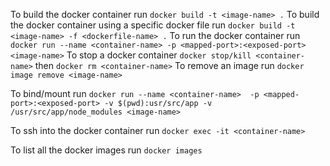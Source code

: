 To build the docker container run `docker build -t <image-name> .`
To build the docker container using a specific docker file run `docker build -t <image-name> -f <dockerfile-name> .`
To run the docker container run `docker run --name <container-name> -p <mapped-port>:<exposed-port> <image-name>`
To stop a docker container `docker stop/kill <container-name>` then `docker rm <container-name>`
To remove an image run `docker image remove <image-name>`

To bind/mount run `docker run --name <container-name>  -p <mapped-port>:<exposed-port> -v $(pwd):usr/src/app -v /usr/src/app/node_modules <image-name>`

To ssh into the docker container run `docker exec -it <container-name>`

To list all the docker images run `docker images`
